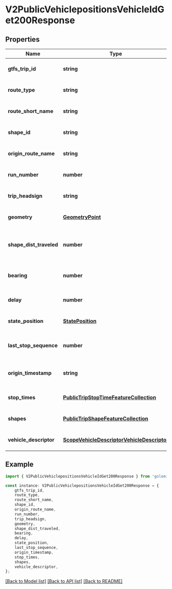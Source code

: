 # V2PublicVehiclepositionsVehicleIdGet200Response


## Properties

Name | Type | Description | Notes
------------ | ------------- | ------------- | -------------
**gtfs_trip_id** | **string** |  | [optional] [default to undefined]
**route_type** | **string** |  | [optional] [default to undefined]
**route_short_name** | **string** |  | [optional] [default to undefined]
**shape_id** | **string** |  | [optional] [default to undefined]
**origin_route_name** | **string** |  | [optional] [default to undefined]
**run_number** | **number** |  | [optional] [default to undefined]
**trip_headsign** | **string** |  | [optional] [default to undefined]
**geometry** | [**GeometryPoint**](GeometryPoint.md) |  | [optional] [default to undefined]
**shape_dist_traveled** | **number** | Distance travelled from the first stop of the trip. | [optional] [default to undefined]
**bearing** | **number** | Bearing of the vehicle in degrees (0-360). | [optional] [default to undefined]
**delay** | **number** | Delay of the vehicle in seconds. | [optional] [default to undefined]
**state_position** | [**StatePosition**](StatePosition.md) |  | [optional] [default to undefined]
**last_stop_sequence** | **number** | index of last stop passed by the vehicle | [optional] [default to undefined]
**origin_timestamp** | **string** | time when vehicle send last update | [optional] [default to undefined]
**stop_times** | [**PublicTripStopTimeFeatureCollection**](PublicTripStopTimeFeatureCollection.md) |  | [optional] [default to undefined]
**shapes** | [**PublicTripShapeFeatureCollection**](PublicTripShapeFeatureCollection.md) |  | [optional] [default to undefined]
**vehicle_descriptor** | [**ScopeVehicleDescriptorVehicleDescriptor**](ScopeVehicleDescriptorVehicleDescriptor.md) |  | [optional] [default to undefined]

## Example

```typescript
import { V2PublicVehiclepositionsVehicleIdGet200Response } from 'golemio-public-transport-api';

const instance: V2PublicVehiclepositionsVehicleIdGet200Response = {
    gtfs_trip_id,
    route_type,
    route_short_name,
    shape_id,
    origin_route_name,
    run_number,
    trip_headsign,
    geometry,
    shape_dist_traveled,
    bearing,
    delay,
    state_position,
    last_stop_sequence,
    origin_timestamp,
    stop_times,
    shapes,
    vehicle_descriptor,
};
```

[[Back to Model list]](../README.md#documentation-for-models) [[Back to API list]](../README.md#documentation-for-api-endpoints) [[Back to README]](../README.md)
